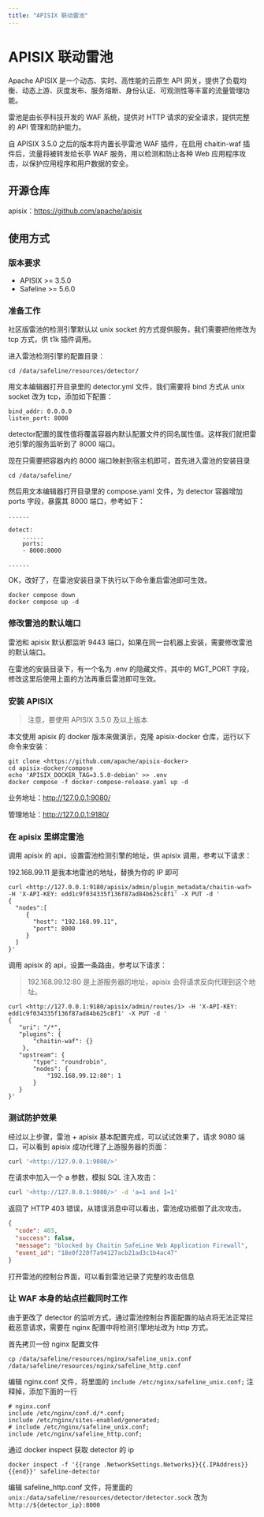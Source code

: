 ```yaml
---
title: "APISIX 联动雷池"
---
```


# APISIX 联动雷池

Apache APISIX 是一个动态、实时、高性能的云原生 API 网关，提供了负载均衡、动态上游、灰度发布、服务熔断、身份认证、可观测性等丰富的流量管理功能。

雷池是由长亭科技开发的 WAF 系统，提供对 HTTP 请求的安全请求，提供完整的 API 管理和防护能力。

自 APISIX 3.5.0 之后的版本将内置长亭雷池 WAF 插件，在启用 chaitin-waf 插件后，流量将被转发给长亭 WAF 服务，用以检测和防止各种 Web 应用程序攻击，以保护应用程序和用户数据的安全。

## 开源仓库

apisix：https://github.com/apache/apisix

## 使用方式

### 版本要求
* APISIX >= 3.5.0
* Safeline >= 5.6.0

### 准备工作

社区版雷池的检测引擎默认以 unix socket 的方式提供服务，我们需要把他修改为 tcp 方式，供 t1k 插件调用。

进入雷池检测引擎的配置目录：

```
cd /data/safeline/resources/detector/
```

用文本编辑器打开目录里的 detector.yml 文件，我们需要将 bind 方式从 unix socket 改为 tcp，添加如下配置：

```
bind_addr: 0.0.0.0
listen_port: 8000
```

detector配置的属性值将覆盖容器内默认配置文件的同名属性值。这样我们就把雷池引擎的服务监听到了 8000 端口。

现在只需要把容器内的 8000 端口映射到宿主机即可，首先进入雷池的安装目录
```
cd /data/safeline/
```
然后用文本编辑器打开目录里的 compose.yaml 文件，为 detector 容器增加 ports 字段，暴露其 8000 端口，参考如下：

```
......

detect:
    ......
    ports:
    - 8000:8000

......
```

OK，改好了，在雷池安装目录下执行以下命令重启雷池即可生效。

```
docker compose down
docker compose up -d
```

### 修改雷池的默认端口

雷池和 apisix 默认都监听 9443 端口，如果在同一台机器上安装，需要修改雷池的默认端口。

在雷池的安装目录下，有一个名为 .env 的隐藏文件，其中的 MGT_PORT 字段，修改这里后使用上面的方法再重启雷池即可生效。

### 安装 APISIX

> 注意，要使用 APISIX 3.5.0 及以上版本

本文使用 apisix 的 docker 版本来做演示，克隆 apisix-docker 仓库，运行以下命令来安装：

```
git clone <https://github.com/apache/apisix-docker>
cd apisix-docker/compose
echo 'APISIX_DOCKER_TAG=3.5.0-debian' >> .env
docker compose -f docker-compose-release.yaml up -d
```

业务地址：http://127.0.0.1:9080/

管理地址：http://127.0.0.1:9180/

### 在 apisix 里绑定雷池

调用 apisix 的 api，设置雷池检测引擎的地址，供 apisix 调用，参考以下请求：

192.168.99.11 是我本地雷池的地址，替换为你的 IP 即可

```
curl <http://127.0.0.1:9180/apisix/admin/plugin_metadata/chaitin-waf> -H 'X-API-KEY: edd1c9f034335f136f87ad84b625c8f1' -X PUT -d '
{
  "nodes":[
     {
       "host": "192.168.99.11",
       "port": 8000
     }
  ]
}'
```

调用 apisix 的 api，设置一条路由，参考以下请求：

> 192.168.99.12:80 是上游服务器的地址，apisix 会将请求反向代理到这个地址。

```
curl <http://127.0.0.1:9180/apisix/admin/routes/1> -H 'X-API-KEY: edd1c9f034335f136f87ad84b625c8f1' -X PUT -d '
{
   "uri": "/*",
   "plugins": {
       "chaitin-waf": {}
    },
   "upstream": {
       "type": "roundrobin",
       "nodes": {
           "192.168.99.12:80": 1
       }
   }
}'
```

### 测试防护效果

经过以上步骤，雷池 + apisix 基本配置完成，可以试试效果了，请求 9080 端口，可以看到 apisix 成功代理了上游服务器的页面：

```sh
curl '<http://127.0.0.1:9080/>'
```

在请求中加入一个 a 参数，模拟 SQL 注入攻击：

```sh
curl '<http://127.0.0.1:9080/>' -d 'a=1 and 1=1'
```

返回了 HTTP 403 错误，从错误消息中可以看出，雷池成功抵御了此次攻击。

```json
{
  "code": 403,
  "success": false,
  "message": "blocked by Chaitin SafeLine Web Application Firewall",
  "event_id": "18e0f220f7a94127acb21ad3c1b4ac47"
}
```

打开雷池的控制台界面，可以看到雷池记录了完整的攻击信息

### 让 WAF 本身的站点拦截同时工作

由于更改了 detector 的监听方式，通过雷池控制台界面配置的站点将无法正常拦截恶意请求，需要在 nginx 配置中将检测引擎地址改为 http 方式。

首先拷贝一份 nginx 配置文件

```shell
cp /data/safeline/resources/nginx/safeline_unix.conf /data/safeline/resources/nginx/safeline_http.conf
```

编辑 nginx.conf 文件，将里面的 `include /etc/nginx/safeline_unix.conf;` 注释掉，添加下面的一行

```shell
# nginx.conf
include /etc/nginx/conf.d/*.conf;
include /etc/nginx/sites-enabled/generated;
# include /etc/nginx/safeline_unix.conf; 
include /etc/nginx/safeline_http.conf;
```

通过 docker inspect 获取 detector 的 ip

```shell
docker inspect -f '{{range .NetworkSettings.Networks}}{{.IPAddress}}{{end}}' safeline-detector
```

编辑 safeline_http.conf 文件，将里面的 `unix:/data/safeline/resources/detector/detector.sock` 改为 `http://${detector_ip}:8000`
